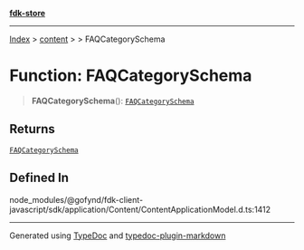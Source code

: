 [**fdk-store**](../../../README.md)
***

[Index](../../../API.md) > [content](../../README.md) > [<internal>](../README.md) > FAQCategorySchema

# Function: FAQCategorySchema

> **FAQCategorySchema**(): [`FAQCategorySchema`](../type-aliases/type-alias.FAQCategorySchema.md)

## Returns

[`FAQCategorySchema`](../type-aliases/type-alias.FAQCategorySchema.md)

## Defined In

node\_modules/@gofynd/fdk-client-javascript/sdk/application/Content/ContentApplicationModel.d.ts:1412

***
Generated using [TypeDoc](https://typedoc.org/) and [typedoc-plugin-markdown](https://www.npmjs.com/package/typedoc-plugin-markdown)
